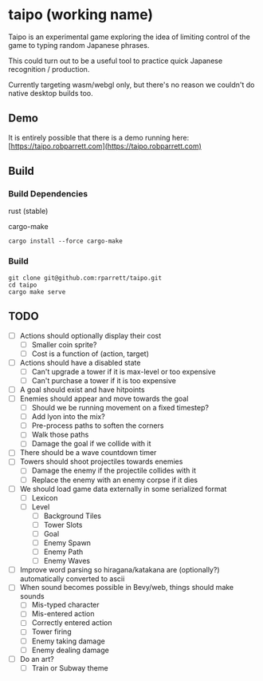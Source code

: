 # taipo (working name)

Taipo is an experimental game exploring the idea of limiting control of the game to typing random Japanese phrases.

This could turn out to be a useful tool to practice quick Japanese recognition / production.

Currently targeting wasm/webgl only, but there's no reason we couldn't do native desktop builds too.

## Demo

It is entirely possible that there is a demo running here: [https://taipo.robparrett.com](https://taipo.robparrett.com)

## Build

### Build Dependencies

rust (stable)

cargo-make

```
cargo install --force cargo-make
```

### Build

```
git clone git@github.com:rparrett/taipo.git
cd taipo
cargo make serve
```

## TODO

- [ ] Actions should optionally display their cost
  - [ ] Smaller coin sprite?
  - [ ] Cost is a function of (action, target)
- [ ] Actions should have a disabled state
  - [ ] Can't upgrade a tower if it is max-level or too expensive
  - [ ] Can't purchase a tower if it is too expensive
- [ ] A goal should exist and have hitpoints
- [ ] Enemies should appear and move towards the goal
  - [ ] Should we be running movement on a fixed timestep?
  - [ ] Add lyon into the mix?
  - [ ] Pre-process paths to soften the corners
  - [ ] Walk those paths
  - [ ] Damage the goal if we collide with it
- [ ] There should be a wave countdown timer
- [ ] Towers should shoot projectiles towards enemies
  - [ ] Damage the enemy if the projectile collides with it
  - [ ] Replace the enemy with an enemy corpse if it dies
- [ ] We should load game data externally in some serialized format
  - [ ] Lexicon
  - [ ] Level
    - [ ] Background Tiles
    - [ ] Tower Slots
    - [ ] Goal
    - [ ] Enemy Spawn
    - [ ] Enemy Path
    - [ ] Enemy Waves
- [ ] Improve word parsing so hiragana/katakana are (optionally?) automatically converted to ascii
- [ ] When sound becomes possible in Bevy/web, things should make sounds
  - [ ] Mis-typed character
  - [ ] Mis-entered action
  - [ ] Correctly entered action
  - [ ] Tower firing
  - [ ] Enemy taking damage
  - [ ] Enemy dealing damage
- [ ] Do an art?
  - [ ] Train or Subway theme
